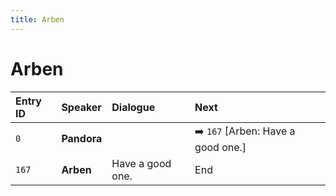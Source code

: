 ```yaml
---
title: Arben
---
```


# Arben


| Entry ID | Speaker | Dialogue | Next |
| :------- | :------ | :------- | :------------ |
| `0` | **Pandora** |  | ➡️ `167` \[Arben: Have a good one\.\] |
| `167` | **Arben** | Have a good one\. | End |
